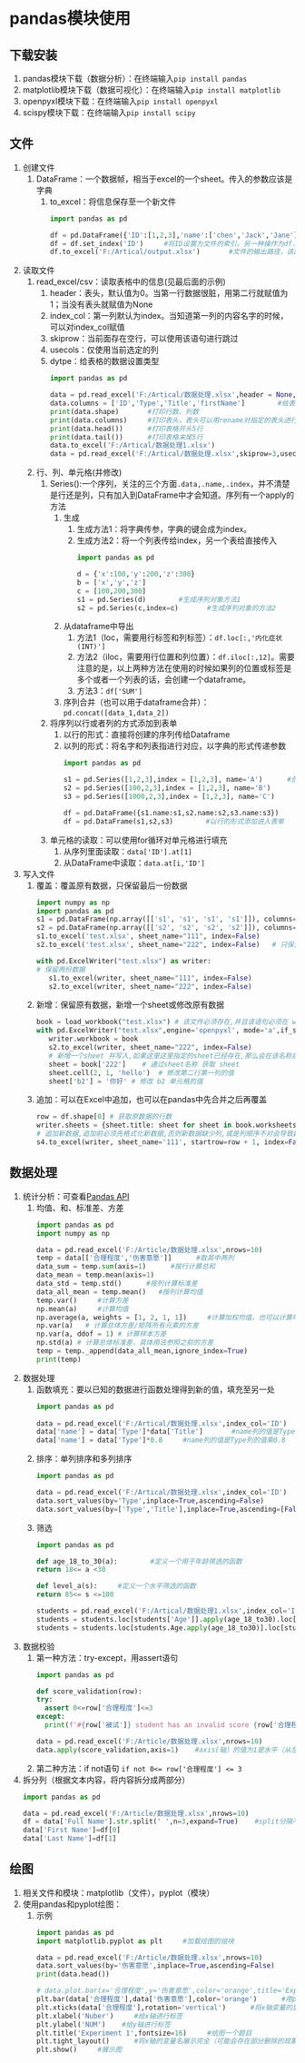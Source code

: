 # pandas模块使用

## 下载安装

1. pandas模块下载（数据分析）：在终端输入`pip install pandas`
2. matplotlib模块下载（数据可视化）：在终端输入`pip install matplotlib`
3. openpyxl模块下载：在终端输入`pip install openpyxl`
4. scispy模块下载：在终端输入`pip install scipy`

## 文件
1. 创建文件
   1. DataFrame：一个数据帧，相当于excel的一个sheet。传入的参数应该是字典
      1. to_excel：将信息保存至一个新文件
            ```python {.line-numbers}
            import pandas as pd

            df = pd.DataFrame({'ID':[1,2,3],'name':['chen','Jack','Jane']})     #创建一个DataFrame，括号可以是空的，或者是一个字典，而且字典的各个值的数量应该是相同的长度
            df = df.set_index('ID')     #将ID设置为文件的索引。另一种操作为df.set_index('ID',inplace = True)
            df.to_excel('F:/Artical/output.xlsx')       #文件的输出路径，该路径下不能有重名文件，能覆盖？
2. 读取文件
   1. read_excel/csv：读取表格中的信息(见最后面的示例)
      1. header：表头，默认值为0。当第一行数据很脏，用第二行就赋值为1；当没有表头就赋值为None
      2. index_col：第一列默认为index。当知道第一列的内容名字的时候，可以对index_col赋值
      3. skiprow：当前面存在空行，可以使用该语句进行跳过
      4. usecols：仅使用当前选定的列
      5. dytpe：给表格的数据设置类型
            ```python {.line-numbers}
            import pandas as pd

            data = pd.read_excel('F:/Artical/数据处理.xlsx',header = None, index_col = 'ID'，dtype={'ID':str,'Type':str,'Title':str,'firstName':str})        #读取文件
            data.columns = ['ID','Type','Title','firstName']        #给表头输入
            print(data.shape)       #打印行数、列数
            print(data.columns)     #打印表头，表头可以用rename对指定的表头进行更改
            print(data.head())      #打印表格开头5行
            print(data.tail())      #打印表格末尾5行
            data.to_excel('F:/Artical/数据处理1.xlsx')
            data = pd.read_excel('F:/Artical/数据处理.xlsx',skiprow=3,usecols='C:F')          #跳过三个空行，选用C到F列
   2. 行、列、单元格(并修改)
      1. Series():一个序列，关注的三个方面`.data,.name,.index`，并不清楚是行还是列，只有加入到DataFrame中才会知道。序列有一个apply的方法
         1. 生成   
            1. 生成方法1：将字典传参，字典的键会成为index。
            2. 生成方法2：将一个列表传给index，另一个表给直接传入
               ```python {.line-numbers}
               import pandas as pd

               d = {'x':100,'y':200,'z':300}
               b = ['x','y','z']
               c = [100,200,300]
               s1 = pd.Series(d)        #生成序列对象方法1
               s2 = pd.Series(c,index=c)       #生成序列对象的方法2
         2. 从dataframe中导出
            1. 方法1（loc，需要用行标签和列标签）：`df.loc[:,'内化症状(INT)']`
            2. 方法2（iloc，需要用行位置和列位置）：`df.iloc[:,12]`。需要注意的是，以上两种方法在使用的时候如果列的位置或标签是多个或者一个列表的话，会创建一个dataframe。
            3. 方法3：`df['SUM']`
         3. 序列合并（也可以用于dataframe合并）：`pd.concat([data_1,data_2])`
      2. 将序列以行或者列的方式添加到表单
         1. 以行的形式：直接将创建的序列传给Dataframe
         2. 以列的形式：将名字和列表指进行对应，以字典的形式传递参数
             ```python {.line-numbers}
             import pandas as pd

             s1 = pd.Series([1,2,3],index = [1,2,3], name='A')      #创建三个序列，它们的index都相同。当index不同的时候，会子非并集部分产生空值
             s2 = pd.Series([100,2,3],index = [1,2,3], name='B')
             s3 = pd.Series([1000,2,3],index = [1,2,3], name='C')

             df = pd.DataFrame({s1.name:s1,s2.name:s2,s3.name:s3})      #以列的形式添加进入表单
             df = pd.DataFrame(s1,s2,s3)        #以行的形式添加进入表单
      3. 单元格的读取：可以使用for循环对单元格进行填充
         1. 从序列里面读取：`data['ID'].at[1]`
         2. 从DataFrame中读取：`data.at[i,'ID']`
3. 写入文件
   1. 覆盖：覆盖原有数据，只保留最后一份数据
      ```python {.line-numbers}
      import numpy as np
      import pandas as pd
      s1 = pd.DataFrame(np.array([['s1', 's1', 's1', 's1']]), columns=['a', 'b', 'c', 'd'])
      s2 = pd.DataFrame(np.array([['s2', 's2', 's2', 's2']]), columns=['a', 'b', 'c', 'd'])
      s1.to_excel('test.xlsx', sheet_name="111", index=False)
      s2.to_excel('test.xlsx', sheet_name="222", index=False)	# 只保留此份数据
      
      with pd.ExcelWriter("test.xlsx") as writer:
      # 保留两份数据
         s1.to_excel(writer, sheet_name="111", index=False)
         s2.to_excel(writer, sheet_name="222", index=False)
   2. 新增：保留原有数据，新增一个sheet或修改原有数据
      ```python {.line-numbers}
      book = load_workbook("test.xlsx")	# 该文件必须存在,并且该语句必须在 with pd.ExcelWriter() 之前
      with pd.ExcelWriter("test.xlsx",engine='openpyxl', mode='a',if_sheet_exists='overlay') as writer:
         writer.workbook = book
         s2.to_excel(writer, sheet_name="222", index=False)	
         # 新增一个sheet 并写入,如果这里这里指定的sheet已经存在,那么会在该名称后追加1,2,3,... 创建一个新的sheet写入,不会在原有sheet上。
         sheet = book['222']	# 通过sheet名称 获取 sheet
         sheet.cell(2, 1, 'hello')	# 修改第二行第一列的值
         sheet['b2'] = '你好'	# 修改 b2 单元格的值
   3. 追加：可以在Excel中追加，也可以在pandas中先合并之后再覆盖
      ```python {.line-numbers}
      row = df.shape[0]	# 获取原数据的行数
      writer.sheets = {sheet.title: sheet for sheet in book.worksheets}
      # 追加新数据,追加前必须先格式化新数据,否则新数据缺少列,或是列顺序不对会导致数据紊乱
      s4.to_excel(writer, sheet_name='111', startrow=row + 1, index=False, header=False)

## 数据处理
1. 统计分析：可查看[Pandas API](https://pandas.pydata.org/docs/reference/index.html)
   1. 均值、和、标准差、方差
      ```Python {.line-numbers}
      import pandas as pd
      import numpy as np 

      data = pd.read_excel('F:/Article/数据处理.xlsx',nrows=10)
      temp = data[['合理程度','伤害意愿']]      #取其中两列
      data_sum = temp.sum(axis=1)      #按行计算总和
      data_mean = temp.mean(axis=1)    
      data_std = temp.std()      #按列计算标准差
      data_all_mean = temp.mean()   #按列计算均值
      temp.var()     #计算方差   
      np.mean(a)     #计算均值
      np.average(a, weights = [1, 2, 1, 1])     #计算加权均值，也可以计算均值
      np.var(a)   # 计算总体方差/矩阵所有元素的方差
      np.var(a, ddof = 1) # 计算样本方差
      np.std(a) # 计算总体标准差，具体用法参照之前的方差
      temp = temp._append(data_all_mean,ignore_index=True)
      print(temp)
2. 数据处理
   1. 函数填充：要以已知的数据进行函数处理得到新的值，填充至另一处
        ```python {.line-numbers}
        import pandas as pd
            
        data = pd.read_excel('F:/Artical/数据处理.xlsx',index_col='ID')
        data['name'] = data['Type']*data['Title']       #name列的值是Type列和Title列的乘积填充的。用循环也可以吗，一般只进行部分运算用循环
        data['name'] = data['Type']*0.8     #name列的值是Type列的值乘0.8
   2. 排序：单列排序和多列排序
        ```python {.line-numbers}
        import pandas as pd

        data = pd.read_excel('F:/Artical/数据处理.xlsx',index_col='ID')
        data.sort_values(by='Type',inplace=True,ascending=False)        #by后面加要排序的列名，ascending默认为True，是从小到大
        data.sort_values(by=['Type','Title'],inplace=True,ascending=[False,True])       #同时进行两项排序，要在一个排序函数中运行
   3. 筛选
        ```python {.line-numbers}
        import pandas as pd

        def age_18_to_30(a):        #定义一个用于年龄筛选的函数
        return 18<= a <30

        def level_a(s):     #定义一个水平筛选的函数
        return 85<= s <=100

        students = pd.read_excel('F:/Artical/数据处理1.xlsx',index_col='ID')
        students = students.loc[students['Age']].apply(age_18_to30).loc[students['Score']].apply(level_a)       #loc函数是定位的意思，apply则应用了该函数
        students = students.loc[students.Age.apply(age_18_to30)].loc[students.Score.apply(level_a)]     #和上面是等效的
3. 数据校验
   1. 第一种方法：try-except，用assert语句
      ```Python {.line-numbers}
      import pandas as pd

      def score_validation(row):
      try:
        assert 0<=row['合理程度']<=3      
      except:
        print(f'#{row['被试']} student has an invalid score {row['合理程度']}')     #用f可以将引号内的内容使用变量,引号内的变量要用{}括起来

      data = pd.read_excel('F:/Article/数据处理.xlsx',nrows=10)
      data.apply(score_validation,axis=1)    #axis(轴）的值为1是水平（从左到右）的方式读取，值为0是垂直（从上到下）的方式读取
   2. 第二种方法：if not语句 `if not 0<= row['合理程度'] <= 3`
4. 拆分列（根据文本内容，将内容拆分成两部分）
      ```Python {.line-numbers}
      import pandas as pd 

      data = pd.read_excel('F:/Article/数据处理.xlsx',nrows=10)
      df = data['Full Name'].str.split(' ',n=3,expand=True)    #split分隔不填写内容切分方式的话默认为空格和Tab切割；n的值为0或-1是切分后保留所有元素，等于3表示保留前三个元素；expend=True表示将切分后的内容扩展成一列或者多列
      data['First Name']=df[0]
      data['Last Name']=df[1]

## 绘图
1. 相关文件和模块：matplotlib（文件），pyplot（模块）
2. 使用pandas和pyplot绘图：
   1. 示例
      ```Python {.line-numbers}
      import pandas as pd
      import matplotlib.pyplot as plt     #加载绘图的组块

      data = pd.read_excel('F:/Article/数据处理.xlsx',nrows=10)
      data.sort_values(by='伤害意愿',inplace=True,ascending=False)      #排序
      print(data.head())

      # data.plot.bar(x='合理程度',y='伤害意愿',color='orange',title='Experiment 1')      #用pandas模块绘图，对xy轴传参，对颜色、图题进行设置
      plt.bar(data['合理程度'],data['伤害意愿'],color='orange')      #用pyplot进行绘图，注意定义xy轴的方法，在此处设置颜色
      plt.xticks(data['合理程度'],rotation='vertical')      #将x轴变量的显示转成垂直的
      plt.xlabel('Nuber')     #给x轴进行标签
      plt.ylabel('NUM')    #给y轴进行标签
      plt.title('Experiment 1',fontsize=16)     #给图一个题目
      plt.tight_layout()      #将x轴的变量名展示完全（可能会存在部分删除的现象）
      plt.show()     #展示图